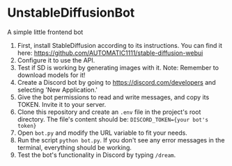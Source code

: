 # UnstableDiffusionBot
A simple little frontend bot

1. First, install StableDiffusion according to its instructions. You can find it here: https://github.com/AUTOMATIC1111/stable-diffusion-webui
2. Configure it to use the API.
3. Test if SD is working by generating images with it. Note: Remember to download models for it!
4. Create a Discord bot by going to https://discord.com/developers and selecting 'New Application.'
5. Give the bot permissions to read and write messages, and copy its TOKEN. Invite it to your server.
6. Clone this repository and create an `.env` file in the project's root directory. The file's content should be:
   `DISCORD_TOKEN={your bot's token}`
7. Open `bot.py` and modify the URL variable to fit your needs.
8. Run the script `python bot.py`. If you don't see any error messages in the terminal, everything should be working.
9. Test the bot's functionality in Discord by typing `/dream`.
